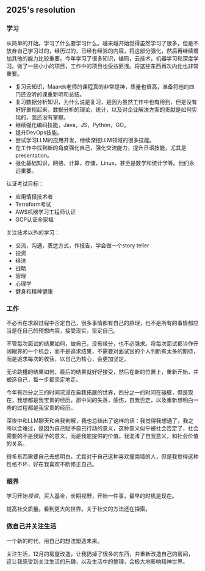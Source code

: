 ## 2025's resolution

### 学习

从简单的开始。学习了什么要学习什么。越来越开始觉得虽然学习了很多，但是不放弃自己学习过的，经历过的，已经有经验的内容，将这部分强化，然后再继续增加其他的能力比较重要。今年学习了很多知识，编码，云技术，机器学习和深度学习。做了一些小小的项目，工作中的项目也受益匪浅。将这些东西再次内化也非常重要。

- 复习云知识，Maarek老师的课程真的非常提神，质量也很高，准备将他的四门还没听的课重新听和总结。
- 复习数据分析知识，为什么说是复习，是因为虽然工作中也有用到，但是没有好好重视起来，数据分析的理论，统计，以及对企业解决方案的贡献是如何实现的，我还没有掌握。
- 继续强化编码技能，Java，JS，Python，GO。
- 提升DevOps技能。
- 尝试学习LLM的应用开发，继续深挖LLM领域的很多技能。
- 在工作中找到新的角度强化自己，强化交流能力，提升日语技能，尤其是presentation。
- 强化基础知识，网络，计算，存储，Linux，甚至是数学和统计学等。他们永远重要。

认证考试目标：
- 应用情报技术者
- Terraform考试
- AWS机器学习工程师认证
- GCP认证全家福

关注技术以外的学习：
- 交流，沟通，表达方式，作报告，学会做一个story teller
- 投资
- 经济
- 战略
- 管理
- 心理学
- 健身和精神健康

### 工作

不必再在求职过程中否定自己，很多事情都有自己的原理，也不是所有的事情都应当是在自己的预想内容，接受现实，坚定自己。

不管每次面试的结果如何，做自己，没有缘分，也不必强求。将每次面试都当作开阔眼界的一个机会，而不是追求结果，不需要对面试官的个人判断有太多的期待，而是追求每次的收获，以自己为核心，会更加坚定。

无论跳槽的结果如何，最后的结果就好好接受，然后在新的位置上，重新开始，并塑造自己，每一步都坚定地走。

今年有四分之三的时间沉浸在自我拓展的世界，四分之一的时间在碰壁，但是现在，我想都是我宝贵的经历，那中间的失落，感伤，自我否定，以及重新想明白一些的过程都是我宝贵的经历。

深夜中和LLM聊天和自我剖解，我也总结出了这样的话：我觉得我想通了，我之所以会难过，是因为自己赋予自己行动的意义，这种意义似乎被社会否定了，社会需要的不是我赋予的意义，而是我能提供的价值。我混淆了自我意义，和社会价值的关系。

很多东西需要自己去想明白，尤其对于自己这种喜欢撞南墙的人，但是我觉得这种性格不坏，好在我喜欢不断修正自己。

### 眼界

学习开始*投资*，买入基金，长期视野，开始一件事，最早的时机是现在。

提高社交质量。看到更大的世界。关于社交的方法还在探索。

### 做自己并关注生活

一个新的时代，用自己的想法塑造未来。

关注生活，12月的房屋改造，让我扔掉了很多的东西，并重新改造自己的房间，这让我感受到关注生活的乐趣，以及生活中的整理，会极大地影响精神世界。

